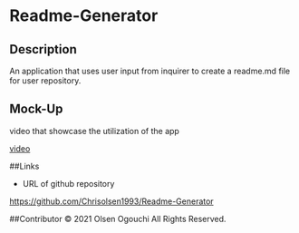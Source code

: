 # Readme-Generator

## Description
  
An application that uses user input from inquirer to create a readme.md file for user repository.

## Mock-Up
video that showcase the utilization of the app 
  
  [video](https://watch.screencastify.com/v/obvVEZsBgIoBCJTKk00d)

##Links

* URL of github repository
 
 https://github.com/Chrisolsen1993/Readme-Generator

##Contributor
© 2021 Olsen Ogouchi All Rights Reserved.